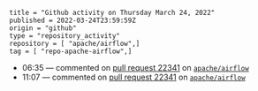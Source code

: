 ```
title = "Github activity on Thursday March 24, 2022"
published = 2022-03-24T23:59:59Z
origin = "github"
type = "repository_activity"
repository = [ "apache/airflow",]
tag = [ "repo-apache-airflow",]
```

* 06:35 — commented on [pull request 22341](https://github.com/apache/airflow/pull/22341) on [`apache/airflow`](https://github.com/apache/airflow)
* 11:07 — commented on [pull request 22341](https://github.com/apache/airflow/pull/22341) on [`apache/airflow`](https://github.com/apache/airflow)
